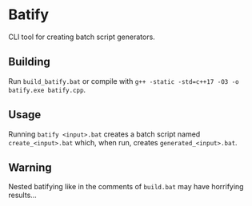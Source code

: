 # Batify

CLI tool for creating batch script generators.

## Building

Run `build_batify.bat` or compile with `g++ -static -std=c++17 -O3 -o batify.exe batify.cpp`.

## Usage

Running `batify <input>.bat` creates a batch script named `create_<input>.bat` which, when run, creates `generated_<input>.bat`.

## Warning

Nested batifying like in the comments of `build.bat` may have horrifying results...